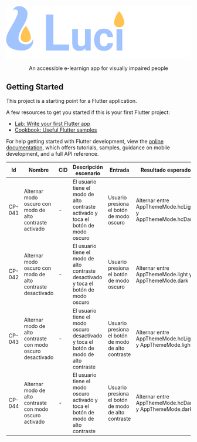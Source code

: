 <p align="center">
  <img src="assets/svg/imagotype_dark.svg">
</p>

<p align="center">An accessible e-learnign app for visually impaired people</p>

## Getting Started

This project is a starting point for a Flutter application.

A few resources to get you started if this is your first Flutter project:

- [Lab: Write your first Flutter app](https://docs.flutter.dev/get-started/codelab)
- [Cookbook: Useful Flutter samples](https://docs.flutter.dev/cookbook)

For help getting started with Flutter development, view the
[online documentation](https://docs.flutter.dev/), which offers tutorials,
samples, guidance on mobile development, and a full API reference.

| Id     | Nombre                                                      | CID | Descripción escenario                                                                 | Entrada                                             | Resultado esperado                                        |
| ------ | ----------------------------------------------------------- | --- | ------------------------------------------------------------------------------------- | --------------------------------------------------- | --------------------------------------------------------- |
| CP-041 | Alternar modo oscuro con modo de alto contraste activado    | -   | El usuario tiene el modo de alto contraste activado y toca el botón de modo oscuro    | Usuario presiona el botón de modo oscuro            | Alternar entre AppThemeMode.hcLight y AppThemeMode.hcDark |
| CP-042 | Alternar modo oscuro con modo de alto contraste desactivado | -   | El usuario tiene el modo de alto contraste desactivado y toca el botón de modo oscuro | Usuario presiona el botón de modo oscuro            | Alternar entre AppThemeMode.light y AppThemeMode.dark     |
| CP-043 | Alternar modo de alto contraste con modo oscuro desactivado | -   | El usuario tiene el modo oscuro desactivado y toca el botón de modo de alto contraste | Usuario presiona el botón de modo de alto contraste | Alternar entre AppThemeMode.hcLight y AppThemeMode.light  |
| CP-044 | Alternar modo de alto contraste con modo oscuro activado    | -   | El usuario tiene el modo oscuro activado y toca el botón de modo de alto contraste    | Usuario presiona el botón de modo de alto contraste | Alternar entre AppThemeMode.hcDark y AppThemeMode.dark    |
